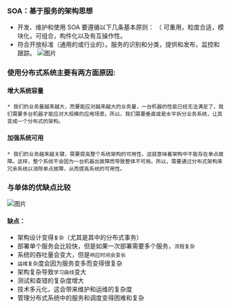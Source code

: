 ### SOA：基于服务的架构思想
* 开发、维护和使用 SOA 要遵循以下几条基本原则：
（ 可重用，粒度合适，模块化，可组合，构件化以及有互操作性。
* 符合开放标准（通用的或行业的）。服务的识别和分类，提供和发布，监控和跟踪。
![图片](https://raw.staticdn.net/Navyum/imgbed/pic/IMG/1dd7e13a1931da98bd451312dc51b594.png)

### 使用分布式系统主要有两方面原因:
#### 增大系统容量
    * 我们的业务量越来越大，而要能应对越来越大的业务量，一台机器的性能已经无法满足了，我们需要多台机器才能应对大规模的应用场景。所以，我们需要垂直或是水平拆分业务系统，让其变成一个分布式的架构。

#### 加强系统可用
    * 我们的业务越来越关键，需要提高整个系统架构的可用性，这就意味着架构中不能存在单点故障。这样，整个系统不会因为一台机器出故障而导致整体不可用。所以，需要通过分布式架构来冗余系统以消除单点故障，从而提高系统的可用性。

### 与单体的优缺点比较
![图片](https://raw.staticdn.net/Navyum/imgbed/pic/IMG/12745254975ba5c2015182b3b8ec4f27.png)
#### 缺点：
* 架构设计变得`复杂`（尤其是其中的分布式事务）
* 部署单个服务会比较快，但是如果一次部署需要多个服务，`流程复杂`
* 系统的吞吐量会变大，但是`响应时间会变长`
* `运维复杂`度会因为服务变多而变得很复杂
* 架构复杂导致`学习曲线`变大
* 测试和查错的复杂度增大
* 技术多元化，这会带来维护和运维的复杂度
* 管理分布式系统中的服务和调度变得困难和复杂